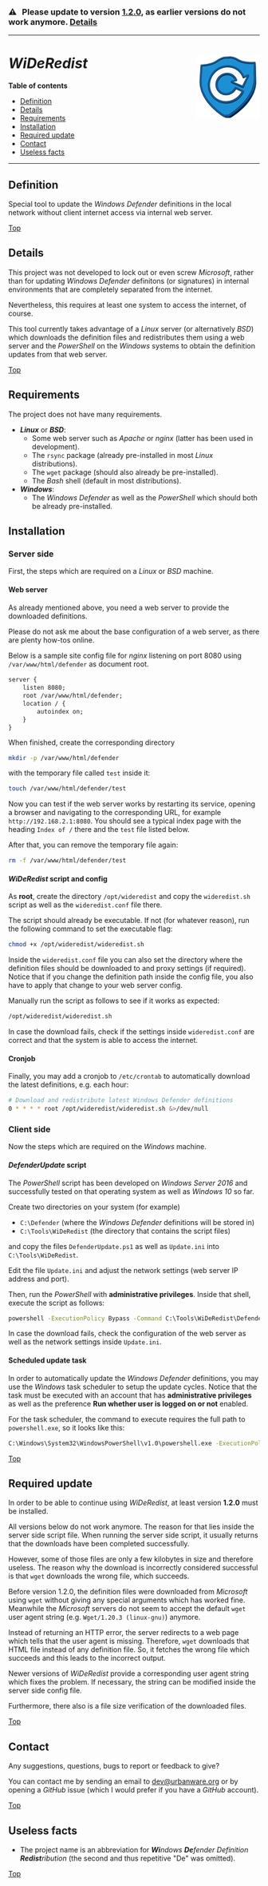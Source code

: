 ### :warning: Please update to version <a href="https://github.com/urbanware-org/wideredist/releases/tag/1.2.0">1.2.0</a>, as earlier versions do not work anymore. [Details](#required-update)</a>
--------

# *WiDeRedist* <img src="https://raw.githubusercontent.com/urbanware-org/wideredist/master/wideredist.png" alt="WiDeRedist logo" height="128px" width="128px" align="right"/>

**Table of contents**
*   [Definition](#definition)
*   [Details](#details)
*   [Requirements](#requirements)
*   [Installation](#installation)
*   [Required update](#required-update)
*   [Contact](#contact)
*   [Useless facts](#useless-facts)

----

## Definition

Special tool to update the *Windows Defender* definitions in the local network without client internet access via internal web server.

[Top](#wideredist-)

## Details

This project was not developed to lock out or even screw *Microsoft*, rather than for updating *Windows Defender* definitons (or signatures) in internal environments that are completely separated from the internet.

Nevertheless, this requires at least one system to access the internet, of course.

This tool currently takes advantage of a *Linux* server (or alternatively *BSD*) which downloads the definition files and redistributes them using a web server and the *PowerShell* on the *Windows* systems to obtain the definition updates from that web server.

[Top](#wideredist-)

## Requirements

The project does not have many requirements.

*   ***Linux*** or ***BSD***:
    *   Some web server such as *Apache* or *nginx* (latter has been used in development).
    *   The `rsync` package (already pre-installed in most *Linux* distributions).
    *   The `wget` package (should also already be pre-installed).
    *   The *Bash* shell (default in most distributions).
*   ***Windows***:
    *   The *Windows Defender* as well as the *PowerShell* which should both be already pre-installed.

## Installation

### Server side

First, the steps which are required on a *Linux* or *BSD* machine.

#### Web server

As already mentioned above, you need a web server to provide the downloaded definitions.

Please do not ask me about the base configuration of a web server, as there are plenty how-tos online.

Below is a sample site config file for *nginx* listening on port 8080 using `/var/www/html/defender` as document root.

```nginx
server {
    listen 8080;
    root /var/www/html/defender;
    location / {
        autoindex on;
    }
}
```

When finished, create the corresponding directory

```bash
mkdir -p /var/www/html/defender
```

with the temporary file called `test` inside it:

```bash
touch /var/www/html/defender/test
```

Now you can test if the web server works by restarting its service, opening a browser and navigating to the corresponding URL, for example `http://192.168.2.1:8080`. You should see a typical index page with the heading `Index of /` there and the `test` file listed below.

After that, you can remove the temporary file again:

```bash
rm -f /var/www/html/defender/test
```

#### *WiDeRedist* script and config

As **root**, create the directory `/opt/wideredist` and copy the `wideredist.sh` script as well as the `wideredist.conf` file there.

The script should already be executable. If not (for whatever reason), run the following command to set the executable flag:

```bash
chmod +x /opt/wideredist/wideredist.sh
```

Inside the `wideredist.conf` file you can also set the directory where the definition files should be downloaded to and proxy settings (if required). Notice that if you change the definition path inside the config file, you also have to apply that change to your web server config.

Manually run the script as follows to see if it works as expected:

```bash
/opt/wideredist/wideredist.sh
```

In case the download fails, check if the settings inside `wideredist.conf` are correct and that the system is able to access the internet.

#### Cronjob

Finally, you may add a cronjob to `/etc/crontab` to automatically download the latest definitions, e.g. each hour:

```bash
# Download and redistribute latest Windows Defender definitions
0 * * * * root /opt/wideredist/wideredist.sh &>/dev/null
```

### Client side

Now the steps which are required on the *Windows* machine.

#### *DefenderUpdate* script

The *PowerShell* script has been developed on *Windows Server 2016* and successfully tested on that operating system as well as *Windows 10* so far.

Create two directories on your system (for example)

*   `C:\Defender` (where the *Windows Defender* definitions will be stored in)
*   `C:\Tools\WiDeRedist` (the directory that contains the script files)

and copy the files `DefenderUpdate.ps1` as well as `Update.ini` into `C:\Tools\WiDeRedist`.

Edit the file `Update.ini` and adjust the network settings (web server IP address and port).

Then, run the *PowerShell* with **administrative privileges**. Inside that shell, execute the script as follows:

```cmd
powershell -ExecutionPolicy Bypass -Command C:\Tools\WiDeRedist\DefenderUpdate.ps1
```

In case the download fails, check the configuration of the web server as well as the network settings inside `Update.ini`.

#### Scheduled update task

In order to automatically update the *Windows Defender* definitions, you may use the *Windows* task scheduler to setup the update cycles. Notice that the task must be executed with an account that has **administrative privileges** as well as the preference **Run whether user is logged on or not** enabled.

For the task scheduler, the command to execute requires the full path to `powershell.exe`, so it looks like this:

```cmd
C:\Windows\System32\WindowsPowerShell\v1.0\powershell.exe -ExecutionPolicy Bypass -Command C:\Tools\WiDeRedist\DefenderUpdate.ps1
```

[Top](#wideredist-)

## Required update

In order to be able to continue using *WiDeRedist*, at least version **1.2.0** must be installed.

All versions below do not work anymore. The reason for that lies inside the server side script file. When running the server side script, it usually returns that the downloads have been completed successfully.

However, some of those files are only a few kilobytes in size and therefore useless. The reason why the download is incorrectly considered successful is that `wget` downloads the wrong file, which succeeds.

Before version 1.2.0, the definition files were downloaded from *Microsoft* using `wget` without giving any special arguments which has worked fine. Meanwhile the *Microsoft* servers do not seem to accept the default `wget` user agent string (e.g. `Wget/1.20.3 (linux-gnu)`) anymore.

Instead of returning an HTTP error, the server redirects to a web page which tells that the user agent is missing. Therefore, `wget` downloads that HTML file instead of any definition file. So, it fetches the wrong file which succeeds and this leads to the incorrect output.

Newer versions of *WiDeRedist* provide a corresponding user agent string which fixes the problem. If necessary, the string can be modified inside the server side config file.

Furthermore, there also is a file size verification of the downloaded files.

[Top](#wideredist-)

## Contact

Any suggestions, questions, bugs to report or feedback to give?

You can contact me by sending an email to [dev@urbanware.org](mailto:dev@urbanware.org) or by opening a *GitHub* issue (which I would prefer if you have a *GitHub* account).

[Top](#wideredist-)

## Useless facts

*   The project name is an abbreviation for ***Wi**ndows* ***De**fender* *Definition* ***Redist**ribution* (the second and thus repetitive "De" was omitted).

[Top](#wideredist-)
